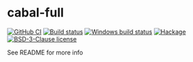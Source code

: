 # cabal-full

[![GitHub CI](https://github.com/chshersh/cabal-full/workflows/CI/badge.svg)](https://github.com/chshersh/cabal-full/actions)
[![Build status](https://img.shields.io/travis/chshersh/cabal-full.svg?logo=travis)](https://travis-ci.org/chshersh/cabal-full)
[![Windows build status](https://ci.appveyor.com/api/projects/status/github/chshersh/cabal-full?branch=master&svg=true)](https://ci.appveyor.com/project/chshersh/cabal-full)
[![Hackage](https://img.shields.io/hackage/v/cabal-full.svg?logo=haskell)](https://hackage.haskell.org/package/cabal-full)
[![BSD-3-Clause license](https://img.shields.io/badge/license-BSD--3--Clause-blue.svg)](LICENSE)

See README for more info
